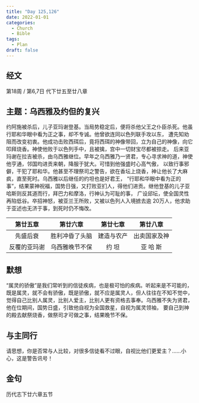 ```yaml
---
title: "Day 125,126"
date: 2022-01-01
categories:
  - Church
  - Bible
tags:
  - Plan
draft: false
---
```


## 经文
第18周 / 第6,7日 代下廿五至廿八章

## 主题：乌西雅及约但的复兴
约阿施被杀后，儿子亚玛谢登基。当局势稳定后，便将杀他父王之仆臣杀死。他虽行耶和华眼中看为正之事，却不专诚。他曾欲连同以色列联手攻以东，
遭先知劝阻而改变初衷。他成功击败西珥后，竟将西珥的神像带回，立为自己的神像，向它叩拜烧香。神使他败于以色列手中，且被擒，宫中一切财宝尽都被掠走。
后来亚玛谢在拉吉被杀，由乌西雅继位。早年之乌西雅乃一贤君，专心寻求神的道，神使他亨通，邻国均进贡来朝，降服于犹大。可惜到他强盛时心高气傲，
以致行事邪僻，干犯了耶和华。他甚至不理祭司之警告，欲在香坛上烧香，神让他长了大麻疯，直至死时。乌西雅以后继任的约坦也是好君王，
“行耶和华眼中看为正的事”，结果蒙神祝福，国势日强，又打败亚扪人，得他们进贡。继他登基的儿子亚哈斯则反其道而行，拜巴力和摩洛，行神认为可耻的事，
广设邱坛，使全国灵性再陷低谷。卒招神怒，被亚兰王所败，又被以色列人入境掳去逾  20万人，他求助于亚述也无济于事，到死时仍不悔改。

| 第廿五章   | 第廿六章    | 第廿七章  | 第廿八章   |
| :------: | :-------: | :-----: | :------: |
| 先盛后衰   | 胜利冲昏了头脑 | 建造与农产 | 出卖国家及神 |
| 反覆的亚玛谢 | 乌西雅晚节不保 | 约 坦   | 亚 哈 斯  |

## 默想
“属灵的骄傲”是我们常听到的信徒疾病，也是极可怕的疾病。听起来是不可能的，既是属灵，就不会有骄傲，既是骄傲，就不应是属灵人，但人往往在不知不觉中，
觉得自己比别人属灵，比别人爱主，比别人更有资格去事奉。乌西雅不失为贤君，他在位期间，国势日盛，引致他自视为全国救星，自视为属灵领袖，
要自己到神的殿去献祭烧香，做祭司才可做之事，结果晚节不保。

## 与主同行
请思想，你是否常与人比较，对很多信徒看不过眼，自视比他们更爱主？……小心，这是警告讯号！

## 金句
历代志下廿六章五节

[comment]: <> (## 附录)

